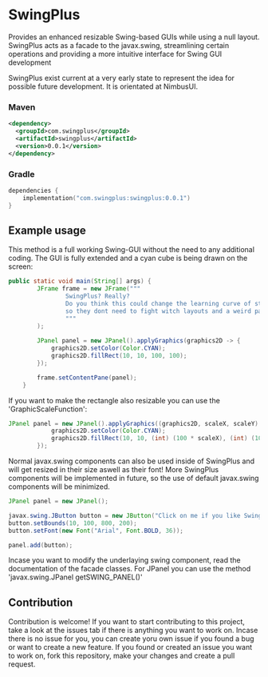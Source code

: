 # SwingPlus
Provides an enhanced resizable Swing-based GUIs while using a null layout.
SwingPlus acts as a facade to the javax.swing, streamlining
certain operations and providing a more intuitive interface for Swing GUI development

SwingPlus exist current at a very early state to represent the idea for possible future development.
It is orientated at NimbusUI.
### Maven
```xml
<dependency>
  <groupId>com.swingplus</groupId>
  <artifactId>swingplus</artifactId>
  <version>0.0.1</version>
</dependency>
```
### Gradle
```kotlin
dependencies {
    implementation("com.swingplus:swingplus:0.0.1")
}
```

## Example usage

This method is a full working Swing-GUI without the need to any additional coding.
The GUI is fully extended and a cyan cube is being drawn on the screen:
```java
public static void main(String[] args) {
        JFrame frame = new JFrame("""
                SwingPlus? Really?
                Do you think this could change the learning curve of students,
                so they dont need to fight witch layouts and a weird pack() method?
                """
        );
        
        JPanel panel = new JPanel().applyGraphics(graphics2D -> {
            graphics2D.setColor(Color.CYAN);
            graphics2D.fillRect(10, 10, 100, 100);
        });

        frame.setContentPane(panel);
    }
```

If you want to make the rectangle also resizable you can use the 'GraphicScaleFunction':
```java
JPanel panel = new JPanel().applyGraphics((graphics2D, scaleX, scaleY) -> {
            graphics2D.setColor(Color.CYAN);
            graphics2D.fillRect(10, 10, (int) (100 * scaleX), (int) (100 * scaleY));
        });
```

Normal javax.swing components can also be used inside of SwingPlus and will get resized in their size aswell as their font!
More SwingPlus components will be implemented in future, so the use of default javax.swing components will be minimized.
```java
JPanel panel = new JPanel();

javax.swing.JButton button = new JButton("Click on me if you like SwingPlus :P");
button.setBounds(10, 100, 800, 200);
button.setFont(new Font("Arial", Font.BOLD, 36));

panel.add(button);
```

Incase you want to modify the underlaying swing component, read the documentation of the facade classes.
For JPanel you can use the method 'javax.swing.JPanel getSWING_PANEL()'

## Contribution

Contribution is welcome! If you want to start contributing to this project, take a look at the issues tab if there is anything you want to work on.
Incase there is no issue for you, you can create yoru own issue if you found a bug or want to create a new feature.
If you found or created an issue you want to work on, fork this repository, make your changes and create a pull request.
